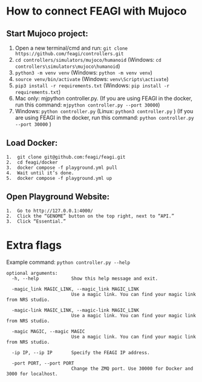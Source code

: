 # How to connect FEAGI with Mujoco

## Start Mujoco project:
1.	Open a new terminal/cmd and run: `git clone https://github.com/feagi/controllers.git`
2. `cd controllers/simulators/mujoco/humanoid` (Windows: `cd controllers\simulators\mujoco\humanoid`)
3. `python3 -m venv venv` (Windows: `python -m venv venv`)
4. `source venv/bin/activate` (Windows: `venv\Scripts\activate`)
5. `pip3 install -r requirements.txt` (Windows: `pip install -r requirements.txt`)
6. Mac only: mjpython controller.py. (If you are using FEAGI in the docker, run this command: `mjpython controller.py --port 30000`)
7. Windows: `python controller.py` (Linux: `python3 controller.py` ) (If you are using FEAGI in the docker, run this command: `python controller.py --port 30000` )

## Load Docker:

	1.	git clone git@github.com:feagi/feagi.git
	2.	cd feagi/docker
	3.	docker compose -f playground.yml pull
	4.	Wait until it’s done.
	5.	docker compose -f playground.yml up

## Open Playground Website:

	1.	Go to http://127.0.0.1:4000/
	2.	Click the “GENOME” button on the top right, next to “API.”
	3.	Click “Essential.”


# Extra flags
Example command: `python controller.py --help`
```
optional arguments:
  -h, --help            Show this help message and exit.
  
  -magic_link MAGIC_LINK, --magic_link MAGIC_LINK
                        Use a magic link. You can find your magic link from NRS studio.
                        
  -magic-link MAGIC_LINK, --magic-link MAGIC_LINK
                        Use a magic link. You can find your magic link from NRS studio.
                        
  -magic MAGIC, --magic MAGIC
                        Use a magic link. You can find your magic link from NRS studio.
                        
  -ip IP, --ip IP       Specify the FEAGI IP address.
  
  -port PORT, --port PORT
                        Change the ZMQ port. Use 30000 for Docker and 3000 for localhost.

```
